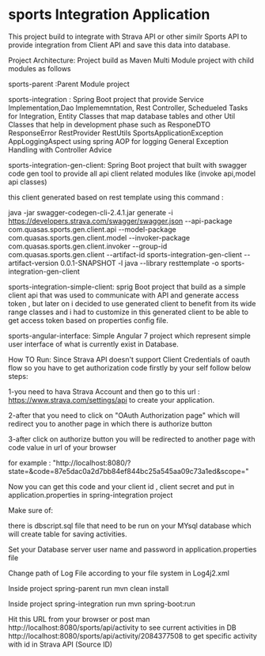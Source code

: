 # sports Integration Application

This project build to integrate with Strava API or other similr Sports API to provide integration from Client API and save this data into database.

Project Architecture:
Project build as Maven Multi Module project with child modules as follows

sports-parent :Parent Module project

sports-integration : Spring Boot project that provide Service Implementation,Dao Implememntation, Rest Controller, Schedueled Tasks for Integration, Entity Classes that map database tables and other Util Classes that help in development phase such as 
ResponeDTO
ResponseError
RestProvider
RestUtils
SportsApplicationException
AppLoggingAspect using spring AOP for logging
General Exception Handling with Controller Advice

sports-integration-gen-client: Spring Boot project that built with swagger code gen tool to provide all api client related modules like (invoke api,model api classes)

this client generated based on rest template using this command :

java -jar swagger-codegen-cli-2.4.1.jar generate 
  -i https://developers.strava.com/swagger/swagger.json 
  --api-package com.quasas.sports.gen.client.api 
  --model-package com.quasas.sports.gen.client.model 
  --invoker-package com.quasas.sports.gen.client.invoker 
  --group-id com.quasas.sports.gen.client 
  --artifact-id sports-integration-gen-client 
  --artifact-version 0.0.1-SNAPSHOT 
  -l java 
  --library resttemplate 
  -o sports-integration-gen-client

sports-integration-simple-client: sprig Boot project that build as a simple client api that was used to communicate with API and generate access token , but later on i decided to use generated client to benefit from its wide range classes and i had to customize in this generated client to be able to get access token based on properties config file.

sports-angular-interface: Simple Angular 7 project which represent simple user interface of what is currently exist in Database.

How TO Run:
Since Strava API doesn't support Client Credentials of oauth flow so you have to get authorization code firstly by your self 
follow below steps:

1-you need to hava Strava Account and then go to this url : https://www.strava.com/settings/api
to create your application.

2-after that you need to click on "OAuth Authorization page" which will redirect you to another page in which there is authorize button

3-after click on authorize button you will be redirected to another page with code value in url of your browser 

for example : "http://localhost:8080/?state=&code=87e5dac0a2d7bb84ef844bc25a545aa09c73a1ed&scope="

Now you can get this code and your client id , client secret and put in application.properties in spring-integration project

Make sure of:

there is dbscript.sql file that need to be run on your MYsql database which will create table for saving activities.

Set your Database server user name and password in application.properties file

Change path of Log File according to your file system in Log4j2.xml 

Inside project spring-parent run mvn clean install

Inside project spring-integration run mvn spring-boot:run

Hit this URL from your browser or post man 
http://localhost:8080/sports/api/activity to see current activities in DB
http://localhost:8080/sports/api/activity/2084377508 to get specific activity with id in Strava API (Source ID)
